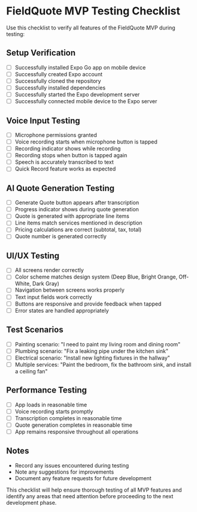 # FieldQuote MVP Testing Checklist

Use this checklist to verify all features of the FieldQuote MVP during testing:

## Setup Verification
- [ ] Successfully installed Expo Go app on mobile device
- [ ] Successfully created Expo account
- [ ] Successfully cloned the repository
- [ ] Successfully installed dependencies
- [ ] Successfully started the Expo development server
- [ ] Successfully connected mobile device to the Expo server

## Voice Input Testing
- [ ] Microphone permissions granted
- [ ] Voice recording starts when microphone button is tapped
- [ ] Recording indicator shows while recording
- [ ] Recording stops when button is tapped again
- [ ] Speech is accurately transcribed to text
- [ ] Quick Record feature works as expected

## AI Quote Generation Testing
- [ ] Generate Quote button appears after transcription
- [ ] Progress indicator shows during quote generation
- [ ] Quote is generated with appropriate line items
- [ ] Line items match services mentioned in description
- [ ] Pricing calculations are correct (subtotal, tax, total)
- [ ] Quote number is generated correctly

## UI/UX Testing
- [ ] All screens render correctly
- [ ] Color scheme matches design system (Deep Blue, Bright Orange, Off-White, Dark Gray)
- [ ] Navigation between screens works properly
- [ ] Text input fields work correctly
- [ ] Buttons are responsive and provide feedback when tapped
- [ ] Error states are handled appropriately

## Test Scenarios
- [ ] Painting scenario: "I need to paint my living room and dining room"
- [ ] Plumbing scenario: "Fix a leaking pipe under the kitchen sink"
- [ ] Electrical scenario: "Install new lighting fixtures in the hallway"
- [ ] Multiple services: "Paint the bedroom, fix the bathroom sink, and install a ceiling fan"

## Performance Testing
- [ ] App loads in reasonable time
- [ ] Voice recording starts promptly
- [ ] Transcription completes in reasonable time
- [ ] Quote generation completes in reasonable time
- [ ] App remains responsive throughout all operations

## Notes
- Record any issues encountered during testing
- Note any suggestions for improvements
- Document any feature requests for future development

This checklist will help ensure thorough testing of all MVP features and identify any areas that need attention before proceeding to the next development phase.
